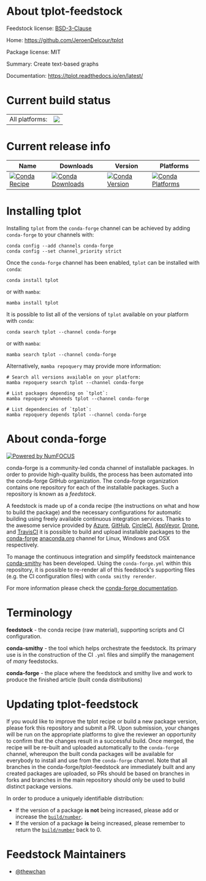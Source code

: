 About tplot-feedstock
=====================

Feedstock license: [BSD-3-Clause](https://github.com/conda-forge/tplot-feedstock/blob/main/LICENSE.txt)

Home: https://github.com/JeroenDelcour/tplot

Package license: MIT

Summary: Create text-based graphs

Documentation: https://tplot.readthedocs.io/en/latest/

Current build status
====================


<table><tr><td>All platforms:</td>
    <td>
      <a href="https://dev.azure.com/conda-forge/feedstock-builds/_build/latest?definitionId=15079&branchName=main">
        <img src="https://dev.azure.com/conda-forge/feedstock-builds/_apis/build/status/tplot-feedstock?branchName=main">
      </a>
    </td>
  </tr>
</table>

Current release info
====================

| Name | Downloads | Version | Platforms |
| --- | --- | --- | --- |
| [![Conda Recipe](https://img.shields.io/badge/recipe-tplot-green.svg)](https://anaconda.org/conda-forge/tplot) | [![Conda Downloads](https://img.shields.io/conda/dn/conda-forge/tplot.svg)](https://anaconda.org/conda-forge/tplot) | [![Conda Version](https://img.shields.io/conda/vn/conda-forge/tplot.svg)](https://anaconda.org/conda-forge/tplot) | [![Conda Platforms](https://img.shields.io/conda/pn/conda-forge/tplot.svg)](https://anaconda.org/conda-forge/tplot) |

Installing tplot
================

Installing `tplot` from the `conda-forge` channel can be achieved by adding `conda-forge` to your channels with:

```
conda config --add channels conda-forge
conda config --set channel_priority strict
```

Once the `conda-forge` channel has been enabled, `tplot` can be installed with `conda`:

```
conda install tplot
```

or with `mamba`:

```
mamba install tplot
```

It is possible to list all of the versions of `tplot` available on your platform with `conda`:

```
conda search tplot --channel conda-forge
```

or with `mamba`:

```
mamba search tplot --channel conda-forge
```

Alternatively, `mamba repoquery` may provide more information:

```
# Search all versions available on your platform:
mamba repoquery search tplot --channel conda-forge

# List packages depending on `tplot`:
mamba repoquery whoneeds tplot --channel conda-forge

# List dependencies of `tplot`:
mamba repoquery depends tplot --channel conda-forge
```


About conda-forge
=================

[![Powered by
NumFOCUS](https://img.shields.io/badge/powered%20by-NumFOCUS-orange.svg?style=flat&colorA=E1523D&colorB=007D8A)](https://numfocus.org)

conda-forge is a community-led conda channel of installable packages.
In order to provide high-quality builds, the process has been automated into the
conda-forge GitHub organization. The conda-forge organization contains one repository
for each of the installable packages. Such a repository is known as a *feedstock*.

A feedstock is made up of a conda recipe (the instructions on what and how to build
the package) and the necessary configurations for automatic building using freely
available continuous integration services. Thanks to the awesome service provided by
[Azure](https://azure.microsoft.com/en-us/services/devops/), [GitHub](https://github.com/),
[CircleCI](https://circleci.com/), [AppVeyor](https://www.appveyor.com/),
[Drone](https://cloud.drone.io/welcome), and [TravisCI](https://travis-ci.com/)
it is possible to build and upload installable packages to the
[conda-forge](https://anaconda.org/conda-forge) [anaconda.org](https://anaconda.org/)
channel for Linux, Windows and OSX respectively.

To manage the continuous integration and simplify feedstock maintenance
[conda-smithy](https://github.com/conda-forge/conda-smithy) has been developed.
Using the ``conda-forge.yml`` within this repository, it is possible to re-render all of
this feedstock's supporting files (e.g. the CI configuration files) with ``conda smithy rerender``.

For more information please check the [conda-forge documentation](https://conda-forge.org/docs/).

Terminology
===========

**feedstock** - the conda recipe (raw material), supporting scripts and CI configuration.

**conda-smithy** - the tool which helps orchestrate the feedstock.
                   Its primary use is in the construction of the CI ``.yml`` files
                   and simplify the management of *many* feedstocks.

**conda-forge** - the place where the feedstock and smithy live and work to
                  produce the finished article (built conda distributions)


Updating tplot-feedstock
========================

If you would like to improve the tplot recipe or build a new
package version, please fork this repository and submit a PR. Upon submission,
your changes will be run on the appropriate platforms to give the reviewer an
opportunity to confirm that the changes result in a successful build. Once
merged, the recipe will be re-built and uploaded automatically to the
`conda-forge` channel, whereupon the built conda packages will be available for
everybody to install and use from the `conda-forge` channel.
Note that all branches in the conda-forge/tplot-feedstock are
immediately built and any created packages are uploaded, so PRs should be based
on branches in forks and branches in the main repository should only be used to
build distinct package versions.

In order to produce a uniquely identifiable distribution:
 * If the version of a package **is not** being increased, please add or increase
   the [``build/number``](https://docs.conda.io/projects/conda-build/en/latest/resources/define-metadata.html#build-number-and-string).
 * If the version of a package **is** being increased, please remember to return
   the [``build/number``](https://docs.conda.io/projects/conda-build/en/latest/resources/define-metadata.html#build-number-and-string)
   back to 0.

Feedstock Maintainers
=====================

* [@thewchan](https://github.com/thewchan/)

